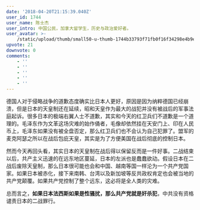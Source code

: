 ```yaml
---
date: '2018-04-20T21:15:39.040Z'
user_id: 1744
user_name: 陈士杰
user_intro: 中国公民，加拿大留学生，历史与政治爱好者。
user_avatar: >-
    /static/upload/thumb/small50-u-thumb-1744b33793f71fb0f16f34298e4b9ea5b3029c60d1bc.png
upvote: 21
downvote: 0
comments:
    - ''
    - ''
    - ''
    - ''
    - ''
---
```


德国人对于侵略战争的道歉态度确实比日本人更好，原因是因为纳粹德国已经崩溃，但是日本的天皇制还在延续，昭和天皇作为最大的战犯并没有被战后的军事法庭起诉。很多日本的极端右翼人士不道歉，其实和今天的红卫兵们不道歉是一个道理的。毛泽东作为文革这场灾难的始作俑者，毛像却依然挂在天安门上、印在人民币上，毛泽东如果没有被全盘否定，那么红卫兵们也不会认为自己犯罪了。盟军的麦克阿瑟之所以在战后包庇天皇，其实是为了方便美国在战后彻底的控制日本。

然而今天再回头看，其实日本的天皇制在战后得以保留反而是一件好事。二战结束以后，共产主义迅速的在远东地区蔓延，日本的左派也是蠢蠢欲动。假设日本在二战后废除天皇制，那么日本很可能也会和中国、越南等国一样沦为一个共产党国家。如果日本被赤化，接下来南韩、台湾以及新加坡等反共政权肯定也会被当地的共产党颠覆。如果共产党控制了整个远东，这必将是全人类的灾难。

总而言之，**如果日本法西斯如果是性骚扰，那么共产党就是奸杀犯**，中共没有资格谴责日本的二战罪行。
